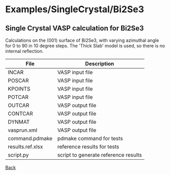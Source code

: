 # Examples/SingleCrystal/Bi2Se3
## Single Crystal VASP calculation for Bi2Se3

Calculations on the (001) surface of Bi2Se3, with varying azimuthal angle for 0 to 90 in 10 degree steps.
The 'Thick Slab' model is used, so there is no internal reflection.

| **File**          | **Description**                      |
| ----------------- | ------------------------------------ |
| INCAR             | VASP input file                      |
| POSCAR            | VASP input file                      |
| KPOINTS           | VASP input file                      |
| POTCAR            | VASP input file                      |
| OUTCAR            | VASP output file                     |
| CONTCAR           | VASP output file                     |
| DYNMAT            | VASP output file                     |
| vasprun.xml       | VASP output file                     |
| command.pdmake    | pdmake command for tests             |
| results.ref.xlsx  | reference results for tests          |
| script.py         | script to generate reference results |

[Back](..)
